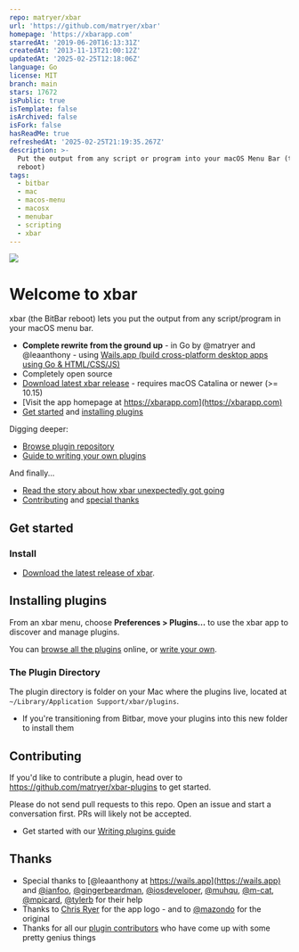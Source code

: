 ```yaml
---
repo: matryer/xbar
url: 'https://github.com/matryer/xbar'
homepage: 'https://xbarapp.com'
starredAt: '2019-06-20T16:13:31Z'
createdAt: '2013-11-13T21:00:12Z'
updatedAt: '2025-02-25T12:18:06Z'
language: Go
license: MIT
branch: main
stars: 17672
isPublic: true
isTemplate: false
isArchived: false
isFork: false
hasReadMe: true
refreshedAt: '2025-02-25T21:19:35.267Z'
description: >-
  Put the output from any script or program into your macOS Menu Bar (the BitBar
  reboot)
tags:
  - bitbar
  - mac
  - macos-menu
  - macosx
  - menubar
  - scripting
  - xbar
---
```


[![](xbarapp.com/public/img/xbar-menu-preview.png)](https://xbarapp.com/)

# Welcome to xbar

xbar (the BitBar reboot) lets you put the output from any script/program in your macOS menu bar.

  * **Complete rewrite from the ground up** - in Go by @matryer and @leaanthony - using [Wails.app (build cross-platform desktop apps using Go & HTML/CSS/JS)](https://wails.app)
  * Completely open source
  * [Download latest xbar release](https://github.com/matryer/xbar/releases/latest) - requires macOS Catalina or newer (>= 10.15)
  * [Visit the app homepage at https://xbarapp.com](https://xbarapp.com)
  * [Get started](#get-started) and [installing plugins](#installing-plugins)

Digging deeper:

  * [Browse plugin repository](https://xbarapp.com/)
  * [Guide to writing your own plugins](https://github.com/matryer/xbar-plugins/blob/main/CONTRIBUTING.md)

And finally...

  * [Read the story about how xbar unexpectedly got going](https://medium.com/@matryer/what-happens-when-your-old-open-source-project-unexpectedly-gets-to-the-top-of-hacker-news-31114c6c6efb#.fznvtgskb)
  * [Contributing](#contributing) and [special thanks](#thanks)

## Get started

### Install

* [Download the latest release of xbar](https://github.com/matryer/xbar/releases).

## Installing plugins

From an xbar menu, choose **Preferences > Plugins...** to use the xbar app to discover and manage plugins.

You can [browse all the plugins](https://xbarapp.com/) online, or [write your own](https://github.com/matryer/xbar-plugins/blob/main/CONTRIBUTING.md).

### The Plugin Directory

The plugin directory is folder on your Mac where the plugins live, located at `~/Library/Application Support/xbar/plugins`.

* If you're transitioning from Bitbar, move your plugins into this new folder to install them

## Contributing

If you'd like to contribute a plugin, head over to https://github.com/matryer/xbar-plugins to get started.

Please do not send pull requests to this repo. Open an issue and start a conversation first. PRs will likely not be accepted.

* Get started with our [Writing plugins guide](https://github.com/matryer/xbar-plugins/blob/main/CONTRIBUTING.md)

## Thanks

  * Special thanks to [@leaanthony at https://wails.app](https://wails.app) and [@ianfoo](https://github.com/ianfoo), [@gingerbeardman](https://github.com/gingerbeardman), [@iosdeveloper](https://github.com/iosdeveloper), [@muhqu](https://github.com/muhqu), [@m-cat](https://github.com/m-cat), [@mpicard](https://github.com/mpicard), [@tylerb](https://github.com/tylerb) for their help
  * Thanks to [Chris Ryer](http://www.chrisryer.co.uk/) for the app logo - and to [@mazondo](https://twitter.com/mazondo) for the original
  * Thanks for all our [plugin contributors](https://xbarapp.com/) who have come up with some pretty genius things
